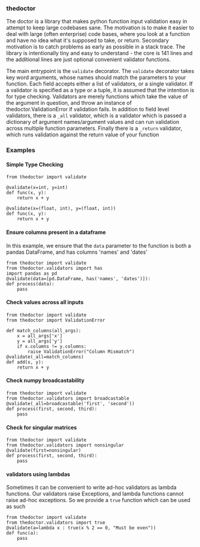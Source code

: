 ### thedoctor
The doctor is a library that makes python function input validation easy in attempt to keep large codebases sane.  The motivation is to make it easier to deal with large (often enterprise) code bases, where you look at a function and have no idea what it's supposed to take, or return.  Secondary motivation is to catch problems as early as possible in a stack trace.  The library is intentionally tiny and easy to understand - the core is 141 lines and the additional lines are just optional convenient validator functions.

The main entrypoint is the `validate` decorator.  The `validate` decorator
takes key word arguments, whose names should match the parameters to your function.  Each field accepts
either a list of validators, or a single validator.  If a validator is specified as a type or a tuple, it
 is assumed that the intention is for type checking.  Validators are merely functions which take the
 value of the argument in question, and throw an instance of thedoctor.ValidationError if validation
 fails.  In addition to field level validators, there is a `_all` validator, which is a validator
 which is passed a dictionary of argument names/argument values and can run validation across multiple
 function parameters.  Finally there is a `_return` validator, which runs validation against the return
 value of your function

### Examples

#### Simple Type Checking

```
from thedoctor import validate

@validate(x=int, y=int)
def func(x, y):
    return x + y

@validate(x=(float, int), y=(float, int))
def func(x, y):
    return x + y
```

#### Ensure columns present in a dataframe
In this example, we ensure that the `data` parameter to the
function is both a pandas DataFrame, and has columns 'names' and 'dates'

```
from thedoctor import validate
from thedoctor.validators import has
import pandas as pd
@validate(data=[pd.DataFrame, has('names', 'dates')]):
def process(data):
    pass

```

#### Check values across all inputs

```
from thedoctor import validate
from thedoctor import ValidationError

def match_columns(all_args):
    x = all_args['x']
    y = all_args['y']
    if x.columns != y.columns:
        raise ValidationError("Column Mismatch")
@validate(_all=match_columns)
def add(x, y):
    return x + y
```

#### Check numpy broadcastability
```
from thedoctor import validate
from thedoctor.validators import broadcastable
@validate(_all=broadcastable('first', 'second'))
def process(first, second, third):
    pass
```

#### Check for singular matrices

```
from thedoctor import validate
from thedoctor.validators import nonsingular
@validate(first=nonsingular)
def process(first, second, third):
    pass
```
#### validators using lambdas

Sometimes it can be convenient to write ad-hoc validators as lambda functions.
Our validators raise Exceptions, and lambda functions cannot raise ad-hoc exceptions.
So we provide a `true` function which can be used as such

```
from thedoctor import validate
from thedoctor.validators import true
@validate(a=lambda x : true(x % 2 == 0, "Must be even"))
def func(a):
    pass
```

